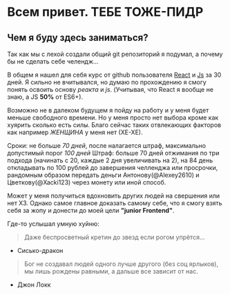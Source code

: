 # Всем привет. ТЕБЕ ТОЖЕ-ПИДР
## Чем я буду здесь заниматься?
Так как мы с лехой создали общий git репозиторий я подумал, а почему бы не сделать себе челендж...

В общем я нашел для себя курс от github пользователя [React](https://github.com/Asabeneh/30-Days-Of-React#introductionh) и [Js](ttps://github.com/Asabeneh/30-Days-Of-JavaScript/blob/master/readMe.md) за 30 дней. Я сильно не вчитывался, но думаю по прохождению я смогу понять освоить основу *реакта* и *js*. (Учитывая, что React я вообще не знаю, а JS **50%** от ES6+).


Возможно не в далеком будущем я пойду на работу и у меня будет меньше свободного времени. Но у меня просто нет выбора кроме как хуярить сколько есть силы. Благо сейчас таких отвлекающих факторов как например *ЖЕНЩИНА* у меня нет (ХЕ-ХЕ).

Сроки: не больше *70 дней*, после налагается штраф, максимально допустимый порог *100 дней*
Штраф: больше 70 дней отжимания по три подхода (начинать с 20, каждые 2 дня увеличивать на 2), на 84 день откладывать по 100 рублей до завершения челленджа или просрочки, рандомным образом передать деньги Антонову(@Alexey2610) и Цветкову(@Xacki123) через монету или иной способ.

Может у меня получиться вдохновить других людей на свершения или нет ХЗ. 
Однако самое главное доказать самому себе, что я смогу взять себя за жопу и донести до моей цели **"junior Frontend"**.

Где-то услышал умную хуйню:
>Даже беспросветный кретин до звезд если рогом упрётся...
- Сисько-дракон
>Бог не создавал людей одного лучше другого (без соц ярлыков), мы лишь рождены равными, а дальше все зависит от нас.
- Джон Локк